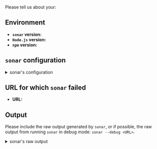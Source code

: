 <!--

This template is for bug reports. If you are reporting a bug,
please continue on. If you are here for another reason, please
see below:

1. Propose a new feature/change:

   Write a short description of your proposal with (if applicable)
   some examples of the expected behaviour.

2. If you have any questions, please stop by our chatroom:
   https://gitter.im/sonarwhal/Lobby

[!] Notes:

    * By leaving the following sections blank will make
      it difficult for us to troubleshoot and we may have
      to close the issue.

    * sonar adheres to the JS Foundation Code of Conduct
      https://js.foundation/community/code-of-conduct.

-->

Please tell us about your:

## Environment

<!-- You get the version numbers for the following by running:

 * sonar -v
 * node -v
 * npm -v

-->

* __`sonar` version:__
* __`Node.js` version:__
* __`npm` version:__

## `sonar` configuration

<details>
<summary>sonar's configuration</summary>

<!--
Note: The `sonar` configuration may be in a file named `.sonarrc`,
      or in  the `package.json` file under the `sonarConfig` propery.

Paste those configurations below:
-->

```js



```

</details>

## URL for which `sonar` failed

* __URL:__

## Output

Please include the raw output generated by `sonar`, or if possible,
the raw output from running `sonar` in debug mode: `sonar --debug <URL>`.

<details>
<summary>sonar's raw output</summary>

<!-- Paste the raw output below: -->

```text



```

</details>
